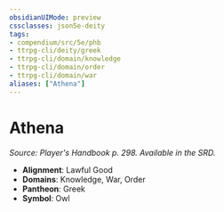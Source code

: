 ```yaml
---
obsidianUIMode: preview
cssclasses: json5e-deity
tags:
- compendium/src/5e/phb
- ttrpg-cli/deity/greek
- ttrpg-cli/domain/knowledge
- ttrpg-cli/domain/order
- ttrpg-cli/domain/war
aliases: ["Athena"]
---
```

# Athena
*Source: Player's Handbook p. 298. Available in the SRD.* 

- **Alignment**: Lawful Good
- **Domains**: Knowledge, War, Order
- **Pantheon**: Greek
- **Symbol**: Owl